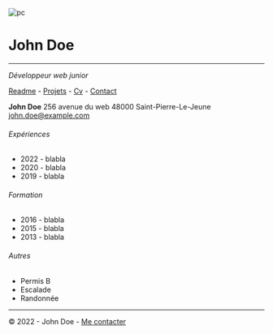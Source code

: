![pc](https://cdn.discordapp.com/attachments/1208043598558400513/1215577342060003338/image.png?ex=65fd419e&is=65eacc9e&hm=49eb395d3af443bd8ce47c404f203635e72e023da201ef21c55a3df8a0b04373&)
# John Doe
---
*Développeur web junior*

[Readme](https://github.com/AdeleAubert/S01E11-Atelier-Recap/blob/main/README.md) - [Projets](https://github.com/AdeleAubert/S01E11-Atelier-Recap/blob/main/projets.md) - [Cv](https://github.com/AdeleAubert/S01E11-Atelier-Recap/blob/main/CV.md) - [Contact](https://github.com/AdeleAubert/S01E11-Atelier-Recap/blob/main/Contact.md)

**John Doe**
256 avenue du web
48000 Saint-Pierre-Le-Jeune
[john.doe@example.com](https://link-url-here.org)
###### Expériences
* 2022 - blabla
* 2020 - blabla
* 2019 - blabla

###### Formation
* 2016 - blabla
* 2015 - blabla
* 2013 - blabla

###### Autres
* Permis B
* Escalade
* Randonnée

___
© 2022 - John Doe - [Me contacter](https://link-url-here.org)
